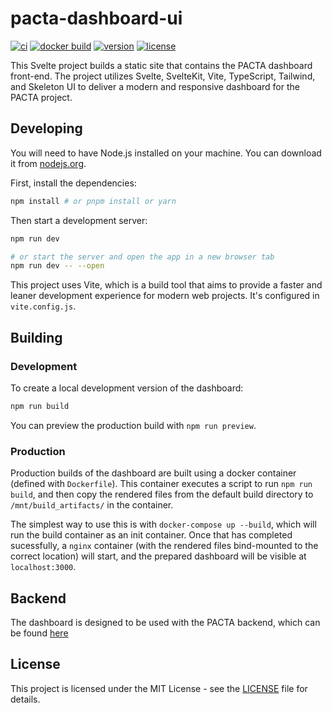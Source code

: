 # pacta-dashboard-ui

[![ci](https://github.com/RMI-PACTA/pacta-dashboard-ui/actions/workflows/ci.yml/badge.svg)](https://github.com/RMI-PACTA/pacta-dashboard-ui/actions/workflows/ci.yml)
[![docker build](https://github.com/RMI-PACTA/pacta-dashboard-ui/actions/workflows/docker.yml/badge.svg)](https://github.com/RMI-PACTA/pacta-dashboard-ui/actions/workflows/docker.yml)
[![version](https://img.shields.io/github/package-json/v/rmi-pacta/pacta-dashboard-ui)](https://github.com/RMI-PACTA/pacta-dashboard-ui)
[![license](https://img.shields.io/github/license/rmi-pacta/pacta-dashboard-ui)](https://github.com/RMI-PACTA/pacta-dashboard-ui/blob/main/LICENSE.md)

This Svelte project builds a static site that contains the PACTA dashboard front-end. The project utilizes Svelte, SvelteKit, Vite, TypeScript, Tailwind, and Skeleton UI to deliver a modern and responsive dashboard for the PACTA project.

## Developing

You will need to have Node.js installed on your machine. You can download it from [nodejs.org](https://nodejs.org/).

First, install the dependencies:

```bash
npm install # or pnpm install or yarn
```

Then start a development server:

```bash
npm run dev

# or start the server and open the app in a new browser tab
npm run dev -- --open
```

This project uses Vite, which is a build tool that aims to provide a faster and leaner development experience for modern web projects. It's configured in `vite.config.js`.

## Building

### Development

To create a local development version of the dashboard:

```bash
npm run build
```

You can preview the production build with `npm run preview`.

### Production

Production builds of the dashboard are built using a docker container (defined with `Dockerfile`).
This container executes a script to run `npm run build`, and then copy the rendered files from the default build directory to `/mnt/build_artifacts/` in the container.

The simplest way to use this is with `docker-compose up --build`, which will run the build container as an init container.
Once that has completed sucessfully, a `nginx` container (with the rendered files bind-mounted to the correct location) will start, and the prepared dashboard will be visible at `localhost:3000`.

## Backend

The dashboard is designed to be used with the PACTA backend, which can be found [here](https://github.com/RMI-PACTA/workflow.pacta.dashboard)

## License

This project is licensed under the MIT License - see the [LICENSE](LICENSE.md) file for details.
